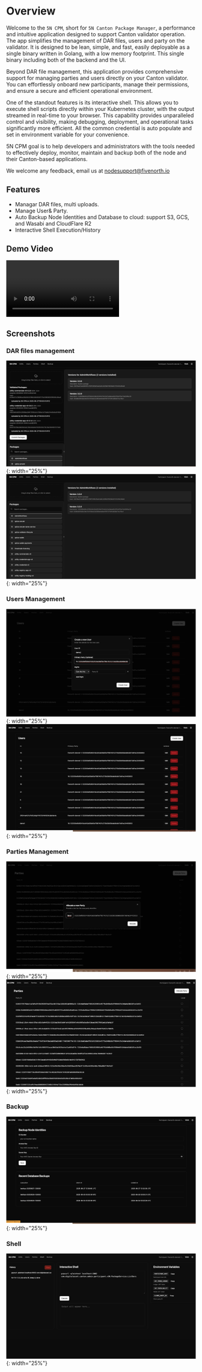 # Overview

Welcome to the `5N CPM`, short for `5N Canton Package Manager`, a performance and intuitive application designed to support Canton validator operation. The app simplifies the management of DAR files, users and party on the validator. It is designed to be lean, simple, and fast, easily deployable as a single binary written in Golang, with a low memory footprint. This single binary including both of the backend and the UI.

Beyond DAR file management, this application provides comprehensive support for managing parties and users directly on your Canton validator. You can effortlessly onboard new participants, manage their permissions, and ensure a secure and efficient operational environment.

One of the standout features is its interactive shell. This allows you to execute shell scripts directly within your Kubernetes cluster, with the output streamed in real-time to your browser. This capability provides unparalleled control and visibility, making debugging, deployment, and operational tasks significantly more efficient. All the common credential is auto populate and set in environment variable for your convenience.

5N CPM goal is to help developers and administrators with the tools needed to effectively deploy, monitor, maintain and backup both of the node and their Canton-based applications.

We welcome any feedback, email us at nodesupport@fivenorth.io

## Features

- Managar DAR files, multi uploads.
- Manage User&amp; Party.
- Auto Backup Node Identities and Database to cloud: support S3, GCS, and Wasabi and CloudFlare R2
- Interactive Shell Execution/History

## Demo Video

<video controls>
  <source src="/assets/5n-cpm/2025-06-26-manage-dar.mp4" type="video/mp4">
  Your browser does not support the video tag.
</video>

## Screenshots

### DAR files management

![DAR Management](../assets/5n-cpm/dar.png){: width="25%"} ![DAR Upload](../assets/5n-cpm/dar-upload.png){: width="25%"}

### Users Management

![Create User](../assets/5n-cpm/create-user.png){: width="25%"} ![List User](../assets/5n-cpm/list-user.png){: width="25%"}

### Parties Management

![Create Party](../assets/5n-cpm/create-party.png){: width="25%"} ![List Party](../assets/5n-cpm/list-party.png){: width="25%"}

### Backup

![Backup](../assets/5n-cpm/backup.png){: width="25%"}

### Shell

![Shell](../assets/5n-cpm/shell.png){: width="25%"}



